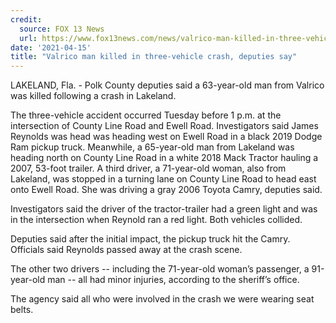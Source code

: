 ```yaml
---
credit:
  source: FOX 13 News
  url: https://www.fox13news.com/news/valrico-man-killed-in-three-vehicle-crash-deputies-say
date: '2021-04-15'
title: "Valrico man killed in three-vehicle crash, deputies say"
---
```

LAKELAND, Fla. - Polk County deputies said a 63-year-old man from Valrico was killed following a crash in Lakeland.

The three-vehicle accident occurred Tuesday before 1 p.m. at the intersection of County Line Road and Ewell Road. Investigators said James Reynolds was head was heading west on Ewell Road in a black 2019 Dodge Ram pickup truck. Meanwhile, a 65-year-old man from Lakeland was heading north on County Line Road in a white 2018 Mack Tractor hauling a 2007, 53-foot trailer. A third driver, a 71-year-old woman, also from Lakeland, was stopped in a turning lane on County Line Road to head east onto Ewell Road. She was driving a gray 2006 Toyota Camry, deputies said.

Investigators said the driver of the tractor-trailer had a green light and was in the intersection when Reynold ran a red light. Both vehicles collided. 

Deputies said after the initial impact, the pickup truck hit the Camry. Officials said Reynolds passed away at the crash scene.

The other two drivers -- including the 71-year-old woman’s passenger, a 91-year-old man -- all had minor injuries, according to the sheriff’s office.

The agency said all who were involved in the crash we were wearing seat belts.
